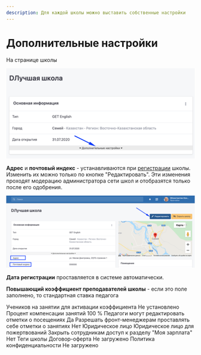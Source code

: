 ```yaml
---
description: Для каждой школы можно выставить собственные настройки
---
```


# Дополнительные настройки

На странице школы

![](<../../.gitbook/assets/image (27).png>)

**Адрес** и **почтовый индекс** - устанавливаются  при [регистрации](registraciya-shkoly.md) школы. Изменить их можно только по кнопке "Редактировать". Эти изменения проходят модерацию администратора сети школ и отобразятся только после его одобрения.

![](<../../.gitbook/assets/image (33).png>)

**Дата регистрации** проставляется в системе автоматически.

**Повышающий коэффициент преподавателей школы** - если это поле заполнено, то стандартная ставка педагога

&#x20;Учеников на занятии для активации коэффициента Не установлено Процент компенсации занятий 100 % Педагоги могут редактировать отметки о посещениях Да Разрешать фронт-менеджерам проставлять себе отметки о занятиях Нет Юридическое лицо Юридическое лицо для пожертвований Закрыть сотрудникам доступ к разделу "Моя зарплата" Нет Теги школы Договор-оферта Не загружено Политика конфиденциальности Не загружено
